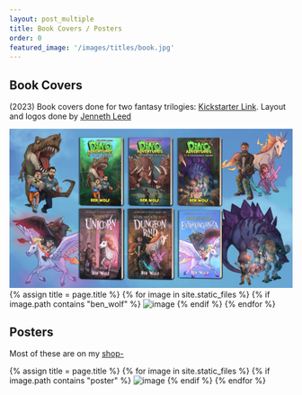 ```yaml
---
layout: post_multiple
title: Book Covers / Posters
order: 0
featured_image: '/images/titles/book.jpg'
---
```


## Book Covers

(2023) Book covers done for two fantasy trilogies: [Kickstarter Link](https://www.kickstarter.com/projects/benwolf/two-kids-books-series-from-award-winning-author-ben-wolf/description). Layout and logos done by [Jenneth Leed](https://www.instagram.com/jennethleed_author/)

<img class="imag" src="/images/v2/300.jpg">

<div class="gallery" data-columns="2">
		{% assign title = page.title %}
		{% for image in site.static_files %}
			{% if image.path contains "ben_wolf" %}
				<img src="{{ site.baseurl }}{{ image.path }}" alt="image" />
			{% endif %}
		{% endfor %}
</div>



## Posters

Most of these are on my [shop-](https://shop.jonadrew.com/)

<div class="gallery" data-columns="3">
		{% assign title = page.title %}
		{% for image in site.static_files %}
			{% if image.path contains "poster" %}
				<img src="{{ site.baseurl }}{{ image.path }}" alt="image" />
			{% endif %}
		{% endfor %}
	</div>